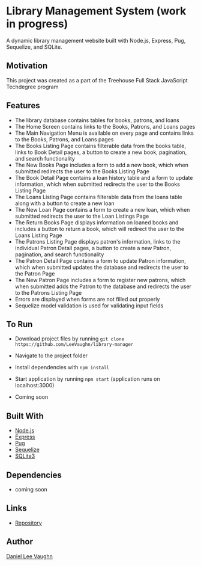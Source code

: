 # Library Management System (work in progress)

A dynamic library management website built with Node.js, Express, Pug, Sequelize, and SQLite.

## Motivation

This project was created as a part of the Treehouse Full Stack JavaScript Techdegree program

## Features

* The library database contains tables for books, patrons, and loans
* The Home Screen contains links to the Books, Patrons, and Loans pages
* The Main Navigation Menu is available on every page and contains links to the Books, Patrons, and Loans pages
* The Books Listing Page contains filterable data from the books table, links to Book Detail pages, a button to create a new book, pagination, and search functionality
* The New Books Page includes a form to add a new book, which when submitted redirects the user to the Books Listing Page
* The Book Detail Page contains a loan history table and a form to update information, which when submitted redirects the user to the Books Listing Page
* The Loans Listing Page contains filterable data from the loans table along with a button to create a new loan
* The New Loan Page contains a form to create a new loan, which when submitted redirects the user to the Loan Listings Page
* The Return Books Page displays information on loaned books and includes a button to return a book, which will redirect the user to the Loans Listing Page
* The Patrons Listing Page displays patron's information, links to the individual Patron Detail pages, a button to create a new Patron, pagination, and search functionality
* The Patron Detail Page contains a form to update Patron information, which when submitted updates the database and redirects the user to the Patron Page
* The New Patron Page includes a form to register new patrons, which when submitted adds the Patron to the database and redirects the user to the Patrons Listing Page
* Errors are displayed when forms are not filled out properly
* Sequelize model validation is used for validating input fields

## To Run

* Download project files by running ```git clone https://github.com/LeeVaughn/library-manager```
* Navigate to the project folder
* Install dependencies with ```npm install```
* Start application by running ```npm start``` (application runs on localhost:3000)

* Coming soon

## Built With

* [Node.js](https://nodejs.org/en/)
* [Express](https://github.com/LeeVaughn/twitter-interface)
* [Pug](https://pugjs.org/api/getting-started.html)
* [Sequelize](https://www.npmjs.com/package/sequelize)
* [SQLite3](https://www.npmjs.com/package/sqlite3)

## Dependencies

* coming soon

## Links

* [Repository](https://github.com/LeeVaughn/library-manager)

## Author

[Daniel Lee Vaughn](https://github.com/LeeVaughn)
